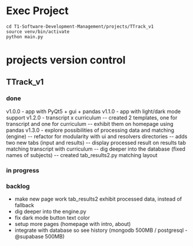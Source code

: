 # Exec Project
```
cd T1-Software-Development-Management/projects/TTrack_v1
source venv/bin/activate
python main.py
```

# projects version control

## TTrack_v1

### done
v1.0.0 - app with PyQt5 + gui + pandas
v1.1.0 - app with light/dark mode support
v1.2.0 - transcript x curriculum
-- created 2 templates, one for transcript and one for curriculum 
-- exhibit them on homepage using pandas
v1.3.0 - explore possibilities of processing data and matching (engine)
-- refactor for modularity with ui and resolvers directories
-- adds two new tabs (input and results)
-- display processed result on results tab matching transcript with curriculum
-- dig deeper into the database (fixed names of subjects)
-- created tab_results2.py matching layout

### in progress

### backlog
- make new page work tab_results2 exhibit processed data, instead of fallback
- dig deeper into the engine.py
- fix dark mode button text color
- setup more pages (homepage with intro, about)
- integrate with database so see history (mongodb 500MB / postgresql - @supabase 500MB)



